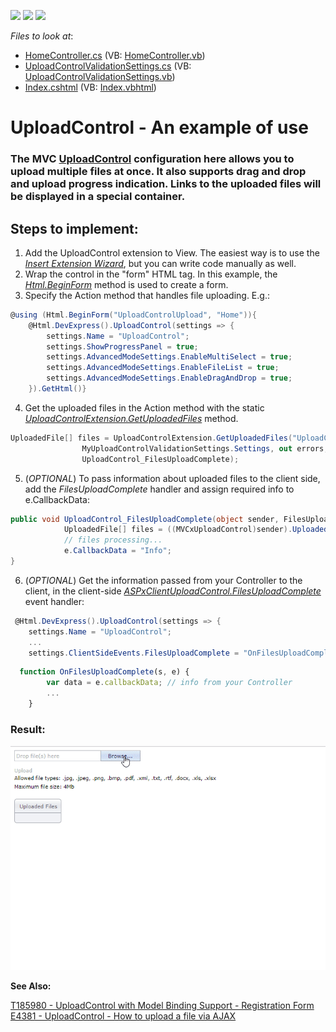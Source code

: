 <!-- default badges list -->
![](https://img.shields.io/endpoint?url=https://codecentral.devexpress.com/api/v1/VersionRange/128553124/18.2.3%2B)
[![](https://img.shields.io/badge/Open_in_DevExpress_Support_Center-FF7200?style=flat-square&logo=DevExpress&logoColor=white)](https://supportcenter.devexpress.com/ticket/details/T227032)
[![](https://img.shields.io/badge/📖_How_to_use_DevExpress_Examples-e9f6fc?style=flat-square)](https://docs.devexpress.com/GeneralInformation/403183)
<!-- default badges end -->
<!-- default file list -->
*Files to look at*:

* [HomeController.cs](./CS/UploadControlExample/Controllers/HomeController.cs) (VB: [HomeController.vb](./VB/UploadControlExample/Controllers/HomeController.vb))
* [UploadControlValidationSettings.cs](./CS/UploadControlExample/Models/UploadControlValidationSettings.cs) (VB: [UploadControlValidationSettings.vb](./VB/UploadControlExample/Models/UploadControlValidationSettings.vb))
* [Index.cshtml](./CS/UploadControlExample/Views/Home/Index.cshtml) (VB: [Index.vbhtml](./VB/UploadControlExample/Views/Home/Index.vbhtml))
<!-- default file list end -->
# UploadControl - An example of use

### The MVC [UploadControl](https://documentation.devexpress.com/AspNet/9002/ASP-NET-MVC-Extensions/File-Management/File-Upload/Overview/Overview-UploadControl) configuration here allows you to upload multiple files at once. It also supports drag and drop and upload progress indication. Links to the uploaded files will be displayed in a special container.

## Steps to implement:
1. Add the UploadControl extension to View. The easiest way is to use the [*Insert Extension Wizard*](https://documentation.devexpress.com/AspNet/14551/What-s-Installed/Visual-Studio-Integration/Insert-MVC-Extension-Wizard/Insert-DevExpress-MVC-Extension-Wizard), but you can write code manually as well.
2. Wrap the control in the "form" HTML tag. In this example, the [*Html.BeginForm*](https://docs.microsoft.com/en-us/dotnet/api/system.web.mvc.html.formextensions.beginform?view=aspnet-mvc-5.2) method is used to create a form.
3. Specify the Action method that handles file uploading. E.g.:
```cs
@using (Html.BeginForm("UploadControlUpload", "Home")){
    @Html.DevExpress().UploadControl(settings => {
        settings.Name = "UploadControl";
        settings.ShowProgressPanel = true;
        settings.AdvancedModeSettings.EnableMultiSelect = true;
        settings.AdvancedModeSettings.EnableFileList = true;
        settings.AdvancedModeSettings.EnableDragAndDrop = true;
    }).GetHtml()}
```
4. Get the uploaded files in the Action method with the static [*UploadControlExtension.GetUploadedFiles*](https://documentation.devexpress.com/AspNet/DevExpress.Web.Mvc.UploadControlExtension.GetUploadedFiles.overloads) method.
```cs
UploadedFile[] files = UploadControlExtension.GetUploadedFiles("UploadControl",
                MyUploadControlValidationSettings.Settings, out errors, (s, e) => { },
                UploadControl_FilesUploadComplete);
```
5. (*OPTIONAL*) To pass information about uploaded files to the client side, add the *FilesUploadComplete* handler and assign required info to e.CallbackData:
```cs
public void UploadControl_FilesUploadComplete(object sender, FilesUploadCompleteEventArgs e) {
            UploadedFile[] files = ((MVCxUploadControl)sender).UploadedFiles;
            // files processing...
            e.CallbackData = "Info";
}

```
6. (*OPTIONAL*) Get the information passed from your Controller to the client, in the client-side [*ASPxClientUploadControl.FilesUploadComplete*](https://documentation.devexpress.com/AspNet/DevExpress.Web.Scripts.ASPxClientUploadControl.FilesUploadComplete.event) event handler:
```cs
 @Html.DevExpress().UploadControl(settings => {
    settings.Name = "UploadControl";
    ...
    settings.ClientSideEvents.FilesUploadComplete = "OnFilesUploadComplete";}).GetHtml()
```
```js
  function OnFilesUploadComplete(s, e) {
        var data = e.callbackData; // info from your Controller
        ...      
    }
```
### Result:

![upload control](./images/uploadControl.gif "UploadControl")

**See Also:**

<a href="https://www.devexpress.com/Support/Center/p/T185980">T185980 - UploadControl with Model Binding Support - Registration Form</a> <br /><a href="https://www.devexpress.com/Support/Center/p/E4381">E4381 - UploadControl - How to upload a file via AJAX</a> 
